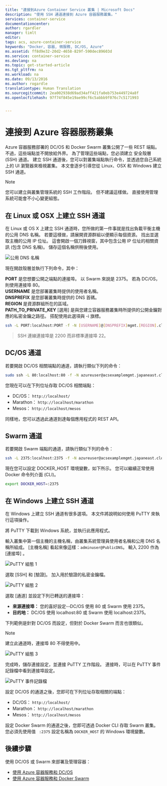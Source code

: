 ```yaml
---
title: "連接到Azure Container Service 叢集 | Microsoft Docs"
description: "使用 SSH 通道連接到 Azure 容器服務叢集。"
services: container-service
documentationcenter: 
author: rgardler
manager: timlt
editor: 
tags: acs, azure-container-service
keywords: "Docker, 容器, 微服務, DC/OS, Azure"
ms.assetid: ff8d9e32-20d2-4658-829f-590dec89603d
ms.service: container-service
ms.devlang: na
ms.topic: get-started-article
ms.tgt_pltfrm: na
ms.workload: na
ms.date: 09/13/2016
ms.author: rogardle
translationtype: Human Translation
ms.sourcegitcommit: 2ea002938d69ad34aff421fa0eb753e449724a8f
ms.openlocfilehash: 97f74f845e19ae99cf6c5abbb9f076c7c5171993


---
```

# <a name="connect-to-an-azure-container-service-cluster"></a>連接到 Azure 容器服務叢集
Azure 容器服務部署的 DC/OS 和 Docker Swarm 叢集公開了一些 REST 端點。 不過，這些端點並不開放給外界。 為了管理這些端點，您必須建立 安全殼層 (SSH) 通道。 建立 SSH 通道後，您可以對叢集端點執行命令，並透過您自己系統上的 UI 瀏覽器來檢視叢集。 本文會逐步引導您從 Linux、OSX 和 Windows 建立 SSH 通道。

> [!NOTE]
> 您可以建立與叢集管理系統的 SSH 工作階段。 但不建議這樣做。 直接使用管理系統可能會不小心變更組態。   
> 
> 

## <a name="create-an-ssh-tunnel-on-linux-or-os-x"></a>在 Linux 或 OSX 上建立 SSH 通道
在 Linux 或 OS X 上建立 SSH 通道時，您所做的第一件事就是找出負載平衡主機的公用 DNS 名稱。 若要這樣做，請展開資源群組以便顯示每個資源。 找出並選取主機的公用 IP 位址。 這會開啟一個刀鋒視窗，其中包含公用 IP 位址的相關資訊 (包含 DNS 名稱)。 儲存這個名稱供稍後使用。 <br />

![公用 DNS 名稱](media/pubdns.png)

現在開啟殼層並執行下列命令，其中：

**PORT** 是您想要公開之端點的連接埠。 以 Swarm 來說是 2375。 若為 DC/OS，則使用連接埠 80。  
**USERNAME** 是您部署叢集時提供的使用者名稱。  
**DNSPREFIX** 是您部署叢集時提供的 DNS 首碼。  
**REGION** 是資源群組所在的區域。  
**PATH_TO_PRIVATE_KEY** [選用] 是與您建立容器服務叢集時所提供的公開金鑰對應的私密金鑰之路徑。 搭配使用此選項與 -i 旗標。

```bash
ssh -L PORT:localhost:PORT -f -N [USERNAME]@[DNSPREFIX]mgmt.[REGION].cloudapp.azure.com -p 2200
```
> SSH 連線連接埠是 2200 而非標準連接埠 22。
> 
> 

## <a name="dcos-tunnel"></a>DC/OS 通道
若要開啟 DC/OS 相關端點的通道，請執行類似下列的命令：

```bash
sudo ssh -L 80:localhost:80 -f -N azureuser@acsexamplemgmt.japaneast.cloudapp.azure.com -p 2200
```

您現在可以在下列位址存取 DC/OS 相關端點：

* DC/OS： `http://localhost/`
* Marathon： `http://localhost/marathon`
* Mesos： `http://localhost/mesos`

同樣地，您可以透過此通道到達每個應用程式的 REST API。

## <a name="swarm-tunnel"></a>Swarm 通道
若要開啟 Swarm 端點的通道，請執行類似下列的命令：

```bash
ssh -L 2375:localhost:2375 -f -N azureuser@acsexamplemgmt.japaneast.cloudapp.azure.com -p 2200
```

現在您可以設定 DOCKER_HOST 環境變數，如下所示。 您可以繼續正常使用 Docker 命令列介面 (CLI)。

```bash
export DOCKER_HOST=:2375
```

## <a name="create-an-ssh-tunnel-on-windows"></a>在 Windows 上建立 SSH 通道
在 Windows 上建立 SSH 通道有很多選項。 本文件將說明如何使用 PuTTY 來執行這項操作。

將 PuTTY 下載到 Windows 系統，並執行此應用程式。

輸入叢集中第一個主機的主機名稱，由叢集系統管理員使用者名稱和公用 DNS 名稱所組成。 [主機名稱] 看起來像這樣：`adminuser@PublicDNS`。 輸入 2200 作為 [連接埠] 。

![PuTTY 組態 1](media/putty1.png)

選取 [SSH] 和 [驗證]。 加入用於驗證的私密金鑰檔。

![PuTTY 組態 2](media/putty2.png)

選取 [通道]  並設定下列已轉送的連接埠：

* **來源連接埠：** 您的喜好設定--DC/OS 使用 80 或 Swarm 使用 2375。
* **目的地：** DC/OS 使用 localhost:80 或 Swarm 使用 localhost:2375。

下列範例是針對 DC/OS 而設定，但對於 Docker Swarm 而言也很類似。

> [!NOTE]
> 建立此通道時，連接埠 80 不得使用中。
> 
> 

![PuTTY 組態 3](media/putty3.png)

完成時，儲存連接設定，並連接 PuTTY 工作階段。 連接時，可以在 PuTTY 事件記錄檔中看到連接埠設定。

![PuTTY 事件記錄檔](media/putty4.png)

設定 DC/OS 的通道之後，您即可在下列位址存取相關的端點：

* DC/OS： `http://localhost/`
* Marathon： `http://localhost/marathon`
* Mesos： `http://localhost/mesos`

設定 Docker Swarm 的通道之後，您即可透過 Docker CLI 存取 Swarm 叢集。 您必須先使用值 ` :2375` 設定名稱為 `DOCKER_HOST` 的 Windows 環境變數。

## <a name="next-steps"></a>後續步驟
使用 DC/OS 或 Swarm 來部署及管理容器：

* [使用 Azure 容器服務和 DC/OS](container-service-mesos-marathon-rest.md)
* [使用 Azure 容器服務和 Docker Swarm](container-service-docker-swarm.md)




<!--HONumber=Nov16_HO2-->



